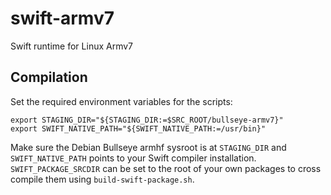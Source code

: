 # swift-armv7
Swift runtime for Linux Armv7

## Compilation

Set the required environment variables for the scripts:

```
export STAGING_DIR="${STAGING_DIR:=$SRC_ROOT/bullseye-armv7}"
export SWIFT_NATIVE_PATH="${SWIFT_NATIVE_PATH:=/usr/bin}"
```

Make sure the Debian Bullseye armhf sysroot is at `STAGING_DIR` and `SWIFT_NATIVE_PATH` points to your Swift compiler installation.
`SWIFT_PACKAGE_SRCDIR` can be set to the root of your own packages to cross compile them using `build-swift-package.sh`.

